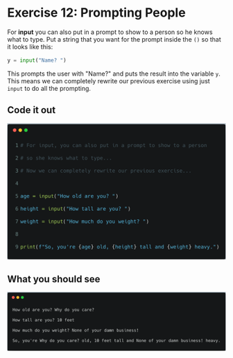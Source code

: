 # Exercise 12: Prompting People

For **input** you can also put in a prompt to show to a person so he knows what to type.
Put a string that you want for the prompt inside the `()` so that it looks like this:

```python
y = input("Name? ")
```

This prompts the user with "Name?" and puts the result into the variable `y`.
This means we can completely rewrite our previous exercise using just `input` to do all the prompting.

## Code it out

![ex12.py](../assets/ex12/ex12.png)

## What you should see

![ex12.py output](../assets/ex12/bash12.png)